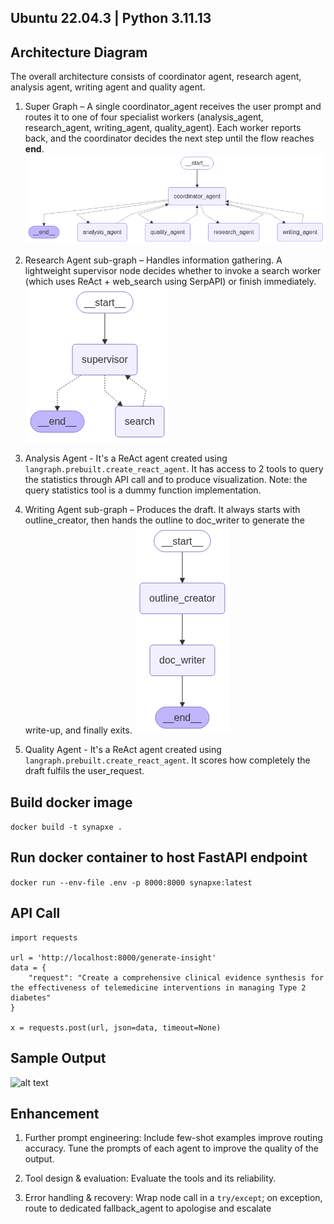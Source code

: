 ## Ubuntu 22.04.3 | Python 3.11.13

## Architecture Diagram
The overall architecture consists of coordinator agent, research agent, analysis agent, writing agent and quality agent.

1. Super Graph – A single coordinator_agent receives the user prompt and routes it to one of four specialist workers (analysis_agent, research_agent, writing_agent, quality_agent). Each worker reports back, and the coordinator decides the next step until the flow reaches __end__.
![alt text](super_graph.png)

2. Research Agent sub-graph – Handles information gathering. A lightweight supervisor node decides whether to invoke a search worker (which uses ReAct + web_search using SerpAPI) or finish immediately. <br>
![alt text](research_graph.png)

3. Analysis Agent - It's a ReAct agent created using `langraph.prebuilt.create_react_agent`. It has access to 2 tools to query the statistics through API call and to produce visualization.
Note: the query statistics tool is a dummy function implementation.

4. Writing Agent sub-graph – Produces the draft. It always starts with outline_creator, then hands the outline to doc_writer to generate the write-up, and finally exits.
![alt text](writer_graph.png)

5. Quality Agent - It's a ReAct agent created using `langraph.prebuilt.create_react_agent`. It scores how completely the draft fulfils the user_request.


## Build docker image <br>
```docker build -t synapxe .```

## Run docker container to host FastAPI endpoint <br>
```docker run --env-file .env -p 8000:8000 synapxe:latest```

## API Call
```
import requests

url = 'http://localhost:8000/generate-insight'
data = {
    "request": "Create a comprehensive clinical evidence synthesis for the effectiveness of telemedicine interventions in managing Type 2 diabetes"
}

x = requests.post(url, json=data, timeout=None)
```
## Sample Output
![alt text](image.png)

## Enhancement
1. Further prompt engineering: 
Include few-shot examples improve routing accuracy. Tune the prompts of each agent to improve the quality of the output.

2. Tool design & evaluation:
Evaluate the tools and its reliability.

3. Error handling & recovery:
Wrap node call in a `try/except`; on exception, route to dedicated fallback_agent to apologise and escalate